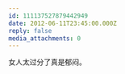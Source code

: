 ```yaml
---
id: 111137527879442949
date: 2012-06-11T23:45:00.000Z
reply: false
media_attachments: 0
---
```


女人太过分了真是郁闷。 ​​​​

